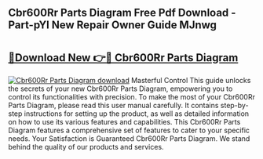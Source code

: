 ## Cbr600Rr Parts Diagram Free Pdf Download - Part-pYl New Repair Owner Guide MJnwg

# <h2><a href="http://dftmwa8.blite.top/?on=Cbr600Rr+Parts+Diagram">🔗Download New 👉🔴 Cbr600Rr Parts Diagram</a></h2>

[![Cbr600Rr Parts Diagram download](https://i.imgur.com/lujVjoI.png)](http://dftmwa8.blite.top/?on=Cbr600Rr+Parts+Diagram)
Masterful Control This guide unlocks the secrets of your new Cbr600Rr Parts Diagram, empowering you to control its functionalities with precision. To make the most of your Cbr600Rr Parts Diagram, please read this user manual carefully. It contains step-by-step instructions for setting up the product, as well as detailed information on how to use its various features and capabilities. This Cbr600Rr Parts Diagram features a comprehensive set of features to cater to your specific needs. Your Satisfaction is Guaranteed Cbr600Rr Parts Diagram. We stand behind the quality of our products and services.
